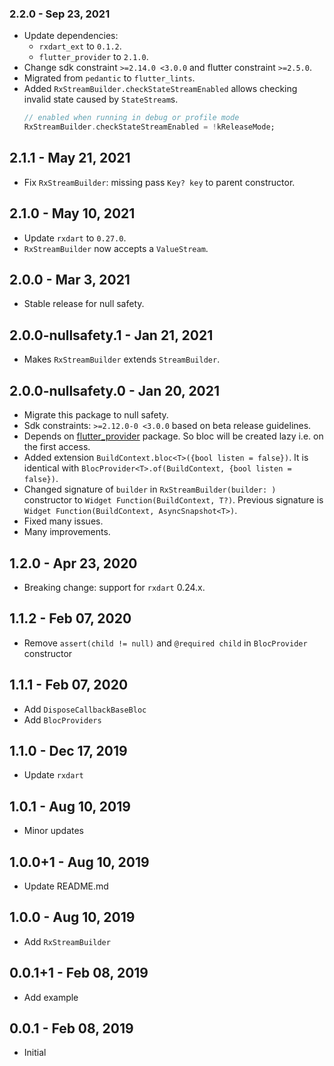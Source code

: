 ### 2.2.0 - Sep 23, 2021

-   Update dependencies:
    - `rxdart_ext` to `0.1.2`.
    - `flutter_provider` to `2.1.0`.
-   Change sdk constraint `>=2.14.0 <3.0.0` and flutter constraint `>=2.5.0`.
-   Migrated from `pedantic` to `flutter_lints`.
-   Added `RxStreamBuilder.checkStateStreamEnabled` allows checking invalid state caused by `StateStream`s.
    ```dart
    // enabled when running in debug or profile mode
    RxStreamBuilder.checkStateStreamEnabled = !kReleaseMode;
    ```

## 2.1.1 - May 21, 2021

-   Fix `RxStreamBuilder`: missing pass `Key? key` to parent constructor.

## 2.1.0 - May 10, 2021

-   Update `rxdart` to `0.27.0`.
-   `RxStreamBuilder` now accepts a `ValueStream`.

## 2.0.0 - Mar 3, 2021

-   Stable release for null safety.

## 2.0.0-nullsafety.1 - Jan 21, 2021

-   Makes `RxStreamBuilder` extends `StreamBuilder`.

## 2.0.0-nullsafety.0 - Jan 20, 2021

-   Migrate this package to null safety.
-   Sdk constraints: `>=2.12.0-0 <3.0.0` based on beta release guidelines.
-   Depends on [flutter_provider](https://pub.dev/packages/flutter_provider/versions/2.0.0-nullsafety.0) package.
    So bloc will be created lazy i.e. on the first access.
-   Added extension `BuildContext.bloc<T>({bool listen = false})`. It is identical with `BlocProvider<T>.of(BuildContext, {bool listen = false})`.
-   Changed signature of `builder` in `RxStreamBuilder(builder: )` constructor to `Widget Function(BuildContext, T?)`.
    Previous signature is `Widget Function(BuildContext, AsyncSnapshot<T>)`.
-   Fixed many issues.
-   Many improvements.

## 1.2.0 - Apr 23, 2020

*   Breaking change: support for `rxdart` 0.24.x.

## 1.1.2 - Feb 07, 2020

*   Remove `assert(child != null)` and `@required child` in `BlocProvider` constructor 

## 1.1.1 - Feb 07, 2020

*   Add `DisposeCallbackBaseBloc`
*   Add `BlocProviders`

## 1.1.0 - Dec 17, 2019

*   Update `rxdart`

## 1.0.1 - Aug 10, 2019

*   Minor updates

## 1.0.0+1 - Aug 10, 2019

*   Update README.md

## 1.0.0 - Aug 10, 2019

*   Add `RxStreamBuilder`

## 0.0.1+1 - Feb 08, 2019

*   Add example

## 0.0.1 - Feb 08, 2019

*   Initial
